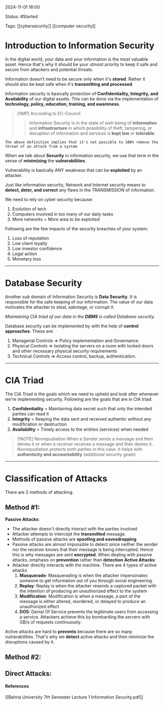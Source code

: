 
2024-11-01 16:00

Status: #Started

Tags:
[[cybersecurity]] [[computer security]]
# Introduction to Information Security

In the digital world, your data and your information is the most valuable asset. Hence that's why it should be your utmost priority to keep it safe and secure from attackers and potential threats. 

Information doesn't need to be secure only when it's **stored**. Rather it should also be kept safe when it's **transmitting and processed**.

Information security is basically protection of **Confidentiality, Integrity, and Availability** of our digital assets. This can be done via the implementation of **technology, policy, education, training, and awareness**.


> [!IMP] According to EC-Council
>> Information Security is in the state of well-being of **information** and **infrastructure** in which possibility of theft, tampering, or disruption of information and services is **kept low** or **tolerable**.
>
	The above definition implies that it's not possible to 100% remove the threat of an attack from a system

When we talk about **Security** in information security, we use that term in the sense of **minimizing** the **vulnerabilities**. 

Vulnerability is basically ANY weakness that can be **exploited** by an attacker.

Just like information security, Network and Internet security means to **detect, deter, and correct** any flaws in the TRANSMISSION of information.

We need to rely on cyber security because:
1. Evolution of tech
2. Computers involved in too many of our daily tasks
3. More networks = More area to be exploited

Following are the few impacts of the security breaches of your system:
1. Loss of reputation
2. Low client loyalty
3. Low investor confidence
4. Legal action
5. Monetary loss

---

# Database Security
Another sub domain of Information Security is **Data Security**. It is responsible for the safe keeping of our information. The value of our data motivates the attacker to steal, sabotage, or corrupt it.

*Maintaining CIA triad of our data in the **DBMS** is called Database security.*

Database security can be implemented by with the help of **control approaches**.
These are:
1. Managerial Controls => Policy implementation and Governance. 
2. Physical Controls => Isolating the servers on a room with locked doors and other necessary physical security requirements 
3. Technical Controls => Access control, backup, authentication.

---

# CIA Triad
The CIA Triad is the goals which we need to upheld and look after whenever we're implementing security. Following are the goals that are in CIA triad:
1. **Confidentiality** = Maintaining data secret such that only the intended parties can read it
2. **Integrity** = Keeping the data sent and received authentic without any modification or destruction
3. **Availability** = Timely access to the entities (services) when needed


> [!NOTE] Nonrepudiation
> When a Sender sends a message and then denies it or when a receiver receives a message and then denies it. Nonrepudiation protects both parties in this case. It helps with **authenticity and accountability** (additional security goals)

---

# Classification of Attacks
There are 2 methods of attacking.
## Method #1:
**Passive Attacks**:
- The attacker doesn't directly interact with the parties involved
- Attacker attempts to intercept the **transmitted** message.
- Methods of passive attacks are **spoofing and eavesdropping**
- Passive attacks are almost impossible to detect since neither the sender nor the receiver knows that their message is being interrupted. Hence this is why messages are sent **encrypted**. When dealing with passive attacks, emphasis on **prevention** rather than **detection**
**Active Attacks**:
- Attacker directly interacts with the machine. There are 4 types of active attacks
	1. **Masquerade**: Masquerading is when the attacker impersonates someone to get information out of you through social engineering.
	2. **Replay**: Replay is when the attacker resends a captured packet with the intention of producing an unauthorized effect to the system
	3. **Modification**: Modification is when a message, a part of the message is either altered, reordered, or delayed to produce an unauthorized effect
	4. **DOS**: Denial Of Service prevents the legitimate users from accessing a service. Attackers achieve this by bombarding the servers with GB/s of requests continuously.

Active attacks are hard to **prevents** because there are so many vulnerabilities. That's why we **detect** active attacks and then minimize the disruptions caused by it.

## Method #2:
**Direct Attacks**:
- 









#### References
[[Bahria University 7th Semester Lecture 1 Information Security.pdf]]